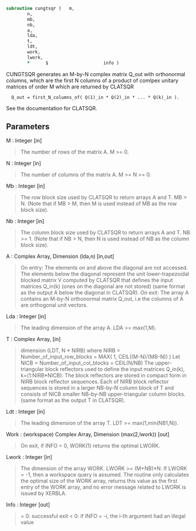 ```fortran
subroutine cungtsqr	(	m,
		n,
		mb,
		nb,
		a,
		lda,
		t,
		ldt,
		work,
		lwork,
		*      $                     info )
```

 CUNGTSQR generates an M-by-N complex matrix Q_out with orthonormal
 columns, which are the first N columns of a product of comlpex unitary
 matrices of order M which are returned by CLATSQR

      Q_out = first_N_columns_of( Q(1)_in * Q(2)_in * ... * Q(k)_in ).

 See the documentation for CLATSQR.

## Parameters
M : Integer [in]
> The number of rows of the matrix A.  M >= 0.

N : Integer [in]
> The number of columns of the matrix A. M >= N >= 0.

Mb : Integer [in]
> The row block size used by CLATSQR to return
> arrays A and T. MB > N.
> (Note that if MB > M, then M is used instead of MB
> as the row block size).

Nb : Integer [in]
> The column block size used by CLATSQR to return
> arrays A and T. NB >= 1.
> (Note that if NB > N, then N is used instead of NB
> as the column block size).

A : Complex Array, Dimension (lda,n) [in,out]
> On entry:
> The elements on and above the diagonal are not accessed.
> The elements below the diagonal represent the unit
> lower-trapezoidal blocked matrix V computed by CLATSQR
> that defines the input matrices Q_in(k) (ones on the
> diagonal are not stored) (same format as the output A
> below the diagonal in CLATSQR).
> On exit:
> The array A contains an M-by-N orthonormal matrix Q_out,
> i.e the columns of A are orthogonal unit vectors.

Lda : Integer [in]
> The leading dimension of the array A.  LDA >= max(1,M).

T : Complex Array, [in]
> dimension (LDT, N * NIRB)
> where NIRB = Number_of_input_row_blocks
> = MAX( 1, CEIL((M-N)/(MB-N)) )
> Let NICB = Number_of_input_col_blocks
> = CEIL(N/NB)
> The upper-triangular block reflectors used to define the
> input matrices Q_in(k), k=(1:NIRB*NICB). The block
> reflectors are stored in compact form in NIRB block
> reflector sequences. Each of NIRB block reflector sequences
> is stored in a larger NB-by-N column block of T and consists
> of NICB smaller NB-by-NB upper-triangular column blocks.
> (same format as the output T in CLATSQR).

Ldt : Integer [in]
> The leading dimension of the array T.
> LDT >= max(1,min(NB1,N)).

Work : (workspace) Complex Array, Dimension (max(2,lwork)) [out]
> On exit, if INFO = 0, WORK(1) returns the optimal LWORK.

Lwork : Integer [in]
> The dimension of the array WORK.  LWORK >= (M+NB)*N.
> If LWORK = -1, then a workspace query is assumed.
> The routine only calculates the optimal size of the WORK
> array, returns this value as the first entry of the WORK
> array, and no error message related to LWORK is issued
> by XERBLA.

Info : Integer [out]
> = 0:  successful exit
> < 0:  if INFO = -i, the i-th argument had an illegal value

